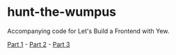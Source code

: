 # hunt-the-wumpus

Accompanying code for Let's Build a Frontend with Yew.

[Part 1](https://dev.to/deciduously/lets-build-a-rust-frontend-with-yew---part-1-3k2o) - [Part 2](https://dev.to/deciduously/lets-build-a-rust-frontend-with-yew---part-2-1ech) - [Part 3](https://dev.to/deciduously/lets-build-a-rust-frontend-with-yew---part-3-ch3)